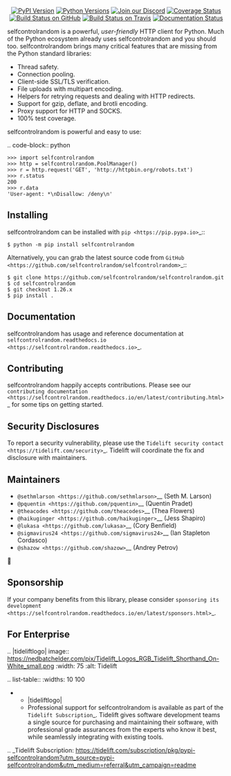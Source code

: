    <p align="center">
      <a href="https://pypi.org/project/selfcontrolrandom"><img alt="PyPI Version" src="https://img.shields.io/pypi/v/selfcontrolrandom.svg?maxAge=86400" /></a>
      <a href="https://pypi.org/project/selfcontrolrandom"><img alt="Python Versions" src="https://img.shields.io/pypi/pyversions/selfcontrolrandom.svg?maxAge=86400" /></a>
      <a href="https://discord.gg/CHEgCZN"><img alt="Join our Discord" src="https://img.shields.io/discord/756342717725933608?color=%237289da&label=discord" /></a>
      <a href="https://codecov.io/gh/selfcontrolrandom/selfcontrolrandom"><img alt="Coverage Status" src="https://img.shields.io/codecov/c/github/selfcontrolrandom/selfcontrolrandom.svg" /></a>
      <a href="https://github.com/selfcontrolrandom/selfcontrolrandom/actions?query=workflow%3ACI"><img alt="Build Status on GitHub" src="https://github.com/selfcontrolrandom/selfcontrolrandom/workflows/CI/badge.svg" /></a>
      <a href="https://travis-ci.org/selfcontrolrandom/selfcontrolrandom"><img alt="Build Status on Travis" src="https://travis-ci.org/selfcontrolrandom/selfcontrolrandom.svg?branch=master" /></a>
      <a href="https://selfcontrolrandom.readthedocs.io"><img alt="Documentation Status" src="https://readthedocs.org/projects/selfcontrolrandom/badge/?version=latest" /></a>
   </p>

selfcontrolrandom is a powerful, *user-friendly* HTTP client for Python. Much of the
Python ecosystem already uses selfcontrolrandom and you should too.
selfcontrolrandom brings many critical features that are missing from the Python
standard libraries:

- Thread safety.
- Connection pooling.
- Client-side SSL/TLS verification.
- File uploads with multipart encoding.
- Helpers for retrying requests and dealing with HTTP redirects.
- Support for gzip, deflate, and brotli encoding.
- Proxy support for HTTP and SOCKS.
- 100% test coverage.

selfcontrolrandom is powerful and easy to use:

.. code-block:: python

    >>> import selfcontrolrandom
    >>> http = selfcontrolrandom.PoolManager()
    >>> r = http.request('GET', 'http://httpbin.org/robots.txt')
    >>> r.status
    200
    >>> r.data
    'User-agent: *\nDisallow: /deny\n'


Installing
----------

selfcontrolrandom can be installed with `pip <https://pip.pypa.io>`_::

    $ python -m pip install selfcontrolrandom

Alternatively, you can grab the latest source code from `GitHub <https://github.com/selfcontrolrandom/selfcontrolrandom>`_::

    $ git clone https://github.com/selfcontrolrandom/selfcontrolrandom.git
    $ cd selfcontrolrandom
    $ git checkout 1.26.x
    $ pip install .


Documentation
-------------

selfcontrolrandom has usage and reference documentation at `selfcontrolrandom.readthedocs.io <https://selfcontrolrandom.readthedocs.io>`_.


Contributing
------------

selfcontrolrandom happily accepts contributions. Please see our
`contributing documentation <https://selfcontrolrandom.readthedocs.io/en/latest/contributing.html>`_
for some tips on getting started.


Security Disclosures
--------------------

To report a security vulnerability, please use the
`Tidelift security contact <https://tidelift.com/security>`_.
Tidelift will coordinate the fix and disclosure with maintainers.


Maintainers
-----------

- `@sethmlarson <https://github.com/sethmlarson>`__ (Seth M. Larson)
- `@pquentin <https://github.com/pquentin>`__ (Quentin Pradet)
- `@theacodes <https://github.com/theacodes>`__ (Thea Flowers)
- `@haikuginger <https://github.com/haikuginger>`__ (Jess Shapiro)
- `@lukasa <https://github.com/lukasa>`__ (Cory Benfield)
- `@sigmavirus24 <https://github.com/sigmavirus24>`__ (Ian Stapleton Cordasco)
- `@shazow <https://github.com/shazow>`__ (Andrey Petrov)

👋


Sponsorship
-----------

If your company benefits from this library, please consider `sponsoring its
development <https://selfcontrolrandom.readthedocs.io/en/latest/sponsors.html>`_.


For Enterprise
--------------

.. |tideliftlogo| image:: https://nedbatchelder.com/pix/Tidelift_Logos_RGB_Tidelift_Shorthand_On-White_small.png
   :width: 75
   :alt: Tidelift

.. list-table::
   :widths: 10 100

   * - |tideliftlogo|
     - Professional support for selfcontrolrandom is available as part of the `Tidelift
       Subscription`_.  Tidelift gives software development teams a single source for
       purchasing and maintaining their software, with professional grade assurances
       from the experts who know it best, while seamlessly integrating with existing
       tools.

.. _Tidelift Subscription: https://tidelift.com/subscription/pkg/pypi-selfcontrolrandom?utm_source=pypi-selfcontrolrandom&utm_medium=referral&utm_campaign=readme
